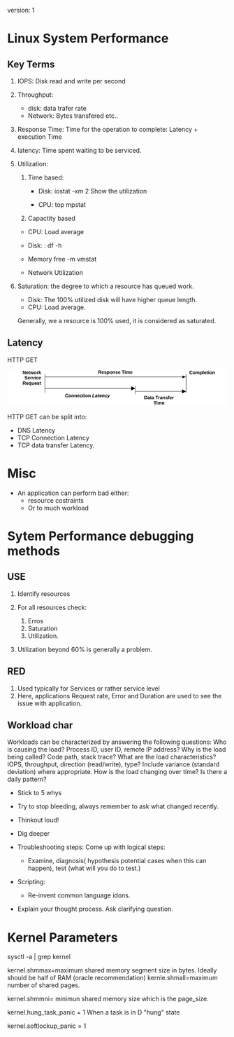 version: 1

# Linux System Performance

## Key Terms

1. IOPS: Disk read and write per second
2. Throughput:
    - disk: data trafer rate
    - Network: Bytes transfered
    etc..

3. Response Time: Time for the operation to complete: Latency + execution Time

4. latency: Time spent waiting to be serviced.

5. Utilization: 
    1. Time based:
        - Disk:
        iostat -xm 2
        Show the utilization

        - CPU:
            top
            mpstat

    2. Capactity based
    - CPU: Load average

    - Disk:
        : df -h
    - Memory
        free -m
        vmstat
    - Network Utilization

6. Saturation: the degree to which a resource has queued work.
    - Disk: The 100% utilized disk will have higher queue length.
    - CPU: Load average.

    Generally, we a resource is 100% used, it is considered as saturated.

## Latency

HTTP GET

![](2021-11-25-11-11-32.png)

HTTP GET can be split into:
- DNS Latency
- TCP Connection Latency
- TCP data transfer Latency.


# Misc
- An application can perform bad either:
    - resource costraints
    - Or to much workload 

# Sytem Performance debugging methods

## USE
1. Identify resources
2. For all resources check:
    1. Erros
    2. Saturation
    3. Utilization.

3. Utilization beyond 60% is generally a problem.



## RED
1. Used typically for Services or rather service level
2. Here, applications Request rate, Error and Duration are used to see the issue with application.


## Workload char

Workloads can be characterized by answering the following
questions:
Who is causing the load? Process ID, user ID, remote IP address?
Why is the load being called? Code path, stack trace?
What are the load characteristics? IOPS, throughput, direction
(read/write), type? Include variance (standard deviation) where
appropriate.
How is the load changing over time? Is there a daily pattern?

- Stick to 5 whys

- Try to stop bleeding, always remember to ask what changed recently. 

- Thinkout loud!

- Dig deeper

- Troubleshooting steps: Come up with logical steps:
    - Examine, diagnosis( hypothesis potential cases when this can happen), test (what will you do to test.)

- Scripting:
    - Re-invent common language idons.
- Explain your thought process. Ask clarifying question.


# Kernel Parameters
sysctl -a | grep kernel

kernel.shmmax=maximum shared memory segment size in bytes. Ideally should be half of RAM (oracle recommendation)
kernle.shmall=maximum number of shared pages.

kernel.shmmni= minimun shared memory size which is the page_size.

kernel.hung_task_panic = 1 When a task is in D "hung" state 

kernel.softlockup_panic = 1
